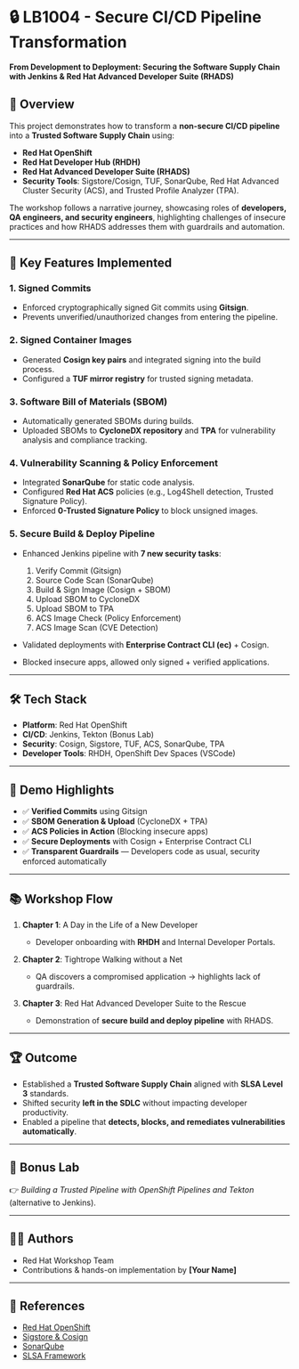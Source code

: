 # 🔒 LB1004 - Secure CI/CD Pipeline Transformation  
**From Development to Deployment: Securing the Software Supply Chain with Jenkins & Red Hat Advanced Developer Suite (RHADS)**

## 📌 Overview
This project demonstrates how to transform a **non-secure CI/CD pipeline** into a **Trusted Software Supply Chain** using:  
- **Red Hat OpenShift**
- **Red Hat Developer Hub (RHDH)**
- **Red Hat Advanced Developer Suite (RHADS)**
- **Security Tools**: Sigstore/Cosign, TUF, SonarQube, Red Hat Advanced Cluster Security (ACS), and Trusted Profile Analyzer (TPA).

The workshop follows a narrative journey, showcasing roles of **developers, QA engineers, and security engineers**, highlighting challenges of insecure practices and how RHADS addresses them with guardrails and automation.

---

## 🚀 Key Features Implemented
### 1. **Signed Commits**
- Enforced cryptographically signed Git commits using **Gitsign**.  
- Prevents unverified/unauthorized changes from entering the pipeline.

### 2. **Signed Container Images**
- Generated **Cosign key pairs** and integrated signing into the build process.  
- Configured a **TUF mirror registry** for trusted signing metadata.  

### 3. **Software Bill of Materials (SBOM)**
- Automatically generated SBOMs during builds.  
- Uploaded SBOMs to **CycloneDX repository** and **TPA** for vulnerability analysis and compliance tracking.

### 4. **Vulnerability Scanning & Policy Enforcement**
- Integrated **SonarQube** for static code analysis.  
- Configured **Red Hat ACS** policies (e.g., Log4Shell detection, Trusted Signature Policy).  
- Enforced **0-Trusted Signature Policy** to block unsigned images.  

### 5. **Secure Build & Deploy Pipeline**
- Enhanced Jenkins pipeline with **7 new security tasks**:
  1. Verify Commit (Gitsign)
  2. Source Code Scan (SonarQube)
  3. Build & Sign Image (Cosign + SBOM)
  4. Upload SBOM to CycloneDX
  5. Upload SBOM to TPA
  6. ACS Image Check (Policy Enforcement)
  7. ACS Image Scan (CVE Detection)

- Validated deployments with **Enterprise Contract CLI (ec)** + Cosign.  
- Blocked insecure apps, allowed only signed + verified applications.

---

## 🛠️ Tech Stack
- **Platform**: Red Hat OpenShift  
- **CI/CD**: Jenkins, Tekton (Bonus Lab)  
- **Security**: Cosign, Sigstore, TUF, ACS, SonarQube, TPA  
- **Developer Tools**: RHDH, OpenShift Dev Spaces (VSCode)  

---

## 📸 Demo Highlights
- ✅ **Verified Commits** using Gitsign  
- ✅ **SBOM Generation & Upload** (CycloneDX + TPA)  
- ✅ **ACS Policies in Action** (Blocking insecure apps)  
- ✅ **Secure Deployments** with Cosign + Enterprise Contract CLI  
- ✅ **Transparent Guardrails** — Developers code as usual, security enforced automatically  

---

## 📚 Workshop Flow
1. **Chapter 1**: A Day in the Life of a New Developer  
   - Developer onboarding with **RHDH** and Internal Developer Portals.  

2. **Chapter 2**: Tightrope Walking without a Net  
   - QA discovers a compromised application → highlights lack of guardrails.  

3. **Chapter 3**: Red Hat Advanced Developer Suite to the Rescue  
   - Demonstration of **secure build and deploy pipeline** with RHADS.  

---

## 🏆 Outcome
- Established a **Trusted Software Supply Chain** aligned with **SLSA Level 3** standards.  
- Shifted security **left in the SDLC** without impacting developer productivity.  
- Enabled a pipeline that **detects, blocks, and remediates vulnerabilities automatically**.  

---

## 📖 Bonus Lab
👉 *Building a Trusted Pipeline with OpenShift Pipelines and Tekton* (alternative to Jenkins).  

---

## 👨‍💻 Authors
- Red Hat Workshop Team  
- Contributions & hands-on implementation by **[Your Name]**

---

## 🔗 References
- [Red Hat OpenShift](https://www.redhat.com/en/technologies/cloud-computing/openshift)
- [Sigstore & Cosign](https://sigstore.dev)
- [SonarQube](https://www.sonarqube.org)
- [SLSA Framework](https://slsa.dev)

